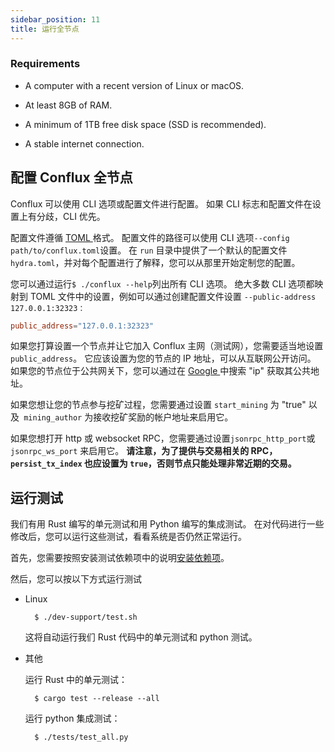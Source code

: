 ```yaml
---
sidebar_position: 11
title: 运行全节点
---
```


### Requirements

* A computer with a recent version of Linux or macOS.

* At least 8GB of RAM.

* A minimum of 1TB free disk space (SSD is recommended).

* A stable internet connection.

## 配置 Conflux 全节点

Conflux 可以使用 CLI 选项或配置文件进行配置。 如果 CLI 标志和配置文件在设置上有分歧，CLI 优先。

配置文件遵循 [TOML ](https://github.com/toml-lang/toml)格式。 配置文件的路径可以使用 CLI 选项` --config path/to/conflux.toml `设置。 在 `run` 目录中提供了一个默认的配置文件` hydra.toml`，并对每个配置进行了解释，您可以从那里开始定制您的配置。

您可以通过运行` $ ./conflux --help `列出所有 CLI 选项。 绝大多数 CLI 选项都映射到 TOML 文件中的设置，例如可以通过创建配置文件设置 `--public-address 127.0.0.1:32323：`

```toml
public_address="127.0.0.1:32323"
```

如果您打算设置一个节点并让它加入 Conflux 主网（测试网），您需要适当地设置` public_address`。 它应该设置为您的节点的 IP 地址，可以从互联网公开访问。 如果您的节点位于公共网关下，您可以通过在 [Google ](https://www.google.com)中搜索 "ip" 获取其公共地址。

如果您想让您的节点参与挖矿过程，您需要通过设置 `start_mining` 为 "true" 以及` mining_author` 为接收挖矿奖励的帐户地址来启用它。

如果您想打开 http 或 websocket RPC，您需要通过设置` jsonrpc_http_port `或` jsonrpc_ws_port` 来启用它。 **请注意，为了提供与交易相关的 RPC，`persist_tx_index` 也应设置为 `true`，否则节点只能处理非常近期的交易。**

## 运行测试

我们有用 Rust 编写的单元测试和用 Python 编写的集成测试。 在对代码进行一些修改后，您可以运行这些测试，看看系统是否仍然正常运行。

首先，您需要按照安装测试依赖项中的说明[安装依赖项](./compiling-conflux-client.md#install-test-dependencies)。

然后，您可以按以下方式运行测试

* Linux
  
        $ ./dev-support/test.sh

    这将自动运行我们 Rust 代码中的单元测试和 python 测试。

* 其他

    运行 Rust 中的单元测试：
  
        $ cargo test --release --all

    运行 python 集成测试：
  
        $ ./tests/test_all.py

